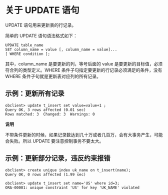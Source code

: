 关于 UPDATE 语句 
=================================



UPDATE 语句用来更新表的行记录。

简单的 UPDATE 语句语法格式如下：

    UPDATE table_name
    SET column_name = value [, column_name = value]...
    [ WHERE condition ];



其中，column_name 是要更新的列，等号后面的 value 是要更新的目标值，必须符合列的类型定义。WHERE 条件子句指定要更新的行记录必须满足的条件，没有 WHERE 条件子句就是更新表对应列的所有记录。

示例：更新所有记录 
------------------

    obclient> update t_insert set value=value+1 ;
    Query OK, 3 rows affected (0.01 sec)
    Rows matched: 3  Changed: 3  Warnings: 0


**说明**



不带条件更新的时候，如果记录数达到几十万或者几百万，会有大事务产生，可能会失败。所以 UPDATE 要注意控制事务不要太大。

示例：更新部分记录，违反约束报错 
-------------------------

    obclient> create unique index uk_name on t_insert(name);
    Query OK, 0 rows affected (1.99 sec)
    
    obclient> update t_insert set name='US' where id=3;
    ORA-00001: unique constraint 'US' for key 'UK_NAME' violated



